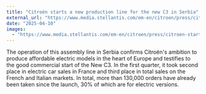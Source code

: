 ```yaml
---
title: "Citroën starts a new production line for the new C3 in Serbia"
external_url: "https://www.media.stellantis.com/em-en/citroen/press/citroen-starts-a-new-production-line-for-the-new-c3-in-serbia"
date: "2025-04-10"
images:
  - "https://www.media.stellantis.com/em-en/citroen/press/citroen-starts-a-new-production-line-for-the-new-c3-in-serbia"
---
```


The operation of this assembly line in Serbia confirms Citroën's ambition to produce affordable electric models in the heart of Europe and testifies to the good commercial start of the New C3. In the first quarter, it took second place in electric car sales in France and third place in total sales on the French and Italian markets. In total, more than 130,000 orders have already been taken since the launch, 30% of which are for electric versions.
